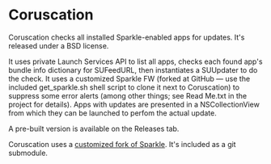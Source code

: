 Coruscation
===========

Coruscation checks all installed Sparkle-enabled apps for updates. It's released under a BSD license.

It uses private Launch Services API to list all apps, checks each found app's bundle info dictionary for SUFeedURL, then instantiates a SUUpdater to do the check. It uses a customized Sparkle FW (forked at GitHub — use the included get_sparkle.sh shell script to clone it next to Coruscation) to suppress some error alerts (among other things; see Read Me.txt in the project for details). Apps with updates are presented in a NSCollectionView from which they can be launched to perfom the actual update.

A pre-built version is available on the Releases tab.

Coruscation uses a [customized fork of Sparkle](http://github.com/kolpanic/Sparkle/). It's included as a git submodule.